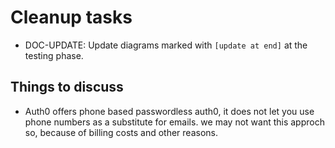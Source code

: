# Cleanup tasks

- DOC-UPDATE: Update diagrams marked with `[update at end]` at the testing phase.

## Things to discuss

- Auth0 offers phone based passwordless auth0, it does not let you use phone numbers as a substitute for emails. we may not want this approch so, because of billing costs and other reasons.
